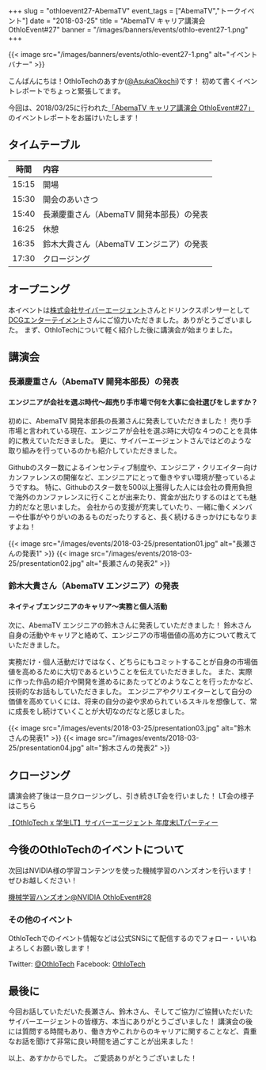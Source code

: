 +++
slug = "othloevent27-AbemaTV"
event_tags = ["AbemaTV","トークイベント"]
date = "2018-03-25"
title = "AbemaTV キャリア講演会 OthloEvent#27"
banner = "/images/banners/events/othlo-event27-1.png"
+++

{{< image src="/images/banners/events/othlo-event27-1.png" alt="イベントバナー" >}}

こんばんにちは！OthloTechのあすか([@AsukaOkochi](https://twitter.com/AsukaOkochi/))です！
初めて書くイベントレポートでちょっと緊張してます。

今回は、2018/03/25に行われた[「AbemaTV キャリア講演会 OthloEvent#27」](https://othlotech.connpass.com/event/80461/)のイベントレポートをお届けいたします！

## タイムテーブル

|時間|内容|
|:-----:|:-----|
|15:15 |開場|
|15:30 |開会のあいさつ|
|15:40 |長瀬慶重さん（AbemaTV 開発本部長）の発表|
|16:25 |休憩|
|16:35 |鈴木大貴さん（AbemaTV エンジニア）の発表|
|17:30 |クロージング|

## オープニング
本イベントは[株式会社サイバーエージェント](https://www.cyberagent.co.jp/)さんとドリンクスポンサーとして[DCGエンターテイメント](http://dcg-e.jp/)さんにご協力いただきました。ありがとうございました。
まず、OthloTechについて軽く紹介した後に講演会が始まりました。

## 講演会
### 長瀬慶重さん（AbemaTV 開発本部長）の発表
#### エンジニアが会社を選ぶ時代〜超売り手市場で何を大事に会社選びをしますか？

初めに、AbemaTV 開発本部長の長瀬さんに発表していただきました！
売り手市場と言われている現在、エンジニアが会社を選ぶ時に大切な４つのことを具体的に教えていただきました。
更に、サイバーエージェントさんではどのような取り組みを行っているのかも紹介していただきました。

Githubのスター数によるインセンティブ制度や、エンジニア・クリエイター向けカンファレンスの開催など、エンジニアにとって働きやすい環境が整っているようですね。
特に、Githubのスター数を500以上獲得した人には会社の費用負担で海外のカンファレンスに行くことが出来たり、賞金が出たりするのはとても魅力的だなと思いました。
会社からの支援が充実していたり、一緒に働くメンバーや仕事がやりがいのあるものだったりすると、長く続けるきっかけにもなりますよね！

{{< image src="/images/events/2018-03-25/presentation01.jpg" alt="長瀬さんの発表1" >}}
{{< image src="/images/events/2018-03-25/presentation02.jpg" alt="長瀬さんの発表2" >}}

### 鈴木大貴さん（AbemaTV エンジニア）の発表
#### ネイティブエンジニアのキャリア〜実務と個人活動

次に、AbemaTV エンジニアの鈴木さんに発表していただきました！
鈴木さん自身の活動やキャリアと絡めて、エンジニアの市場価値の高め方について教えていただきました。

実務だけ・個人活動だけではなく、どちらにもコミットすることが自身の市場価値を高めるために大切であるということを伝えていただきました。
また、実際に作った作品の紹介や開発を進めるにあたってどのようなことを行ったかなど、技術的なお話もしていただきました。
エンジニアやクリエイターとして自分の価値を高めていくには、将来の自分の姿や求められているスキルを想像して、常に成長をし続けていくことが大切なのだなと感じました。

{{< image src="/images/events/2018-03-25/presentation03.jpg" alt="鈴木さんの発表1" >}}
{{< image src="/images/events/2018-03-25/presentation04.jpg" alt="鈴木さんの発表2" >}}

## クロージング
講演会終了後は一旦クロージングし、引き続きLT会を行いました！
LT会の様子はこちら

[【OthloTech x 学生LT】サイバーエージェント 年度末LTパーティー](http://www.othlo.tech/events/othloevent27-lt/)

## 今後のOthloTechのイベントについて
次回はNVIDIA様の学習コンテンツを使った機械学習のハンズオンを行います！ぜひお越しください！

[機械学習ハンズオン@NVIDIA OthloEvent#28](https://othlotech.connpass.com/event/83061/)

### その他のイベント
OthloTechでのイベント情報などは公式SNSにて配信するのでフォロー・いいねよろしくお願い致します！

Twitter: [@OthloTech](https://twitter.com/othlotech)
Facebook: [OthloTech](https://www.facebook.com/othlotech)

## 最後に
今回お話していただいた長瀬さん、鈴木さん、そしてご協力/ご協賛いただいたサイバーエージェントの皆様方、本当にありがとうございました！
講演会の後には質問する時間もあり、働き方やこれからのキャリアに関することなど、貴重なお話を聞けて非常に良い時間を過ごすことが出来ました！

以上、あすかからでした。
ご愛読ありがとうございました！
